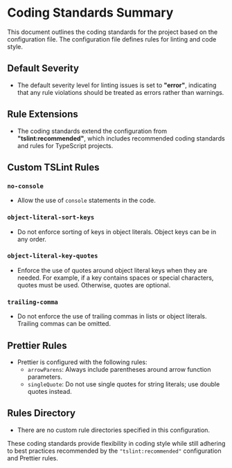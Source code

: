 # Coding Standards Summary

This document outlines the coding standards for the project based on the configuration file. The configuration file defines rules for linting and code style.

## Default Severity

- The default severity level for linting issues is set to **"error"**, indicating that any rule violations should be treated as errors rather than warnings.

## Rule Extensions

- The coding standards extend the configuration from **"tslint:recommended"**, which includes recommended coding standards and rules for TypeScript projects.

## Custom TSLint Rules

### `no-console`

- Allow the use of `console` statements in the code.

### `object-literal-sort-keys`

- Do not enforce sorting of keys in object literals. Object keys can be in any order.

### `object-literal-key-quotes`

- Enforce the use of quotes around object literal keys when they are needed. For example, if a key contains spaces or special characters, quotes must be used. Otherwise, quotes are optional.

### `trailing-comma`

- Do not enforce the use of trailing commas in lists or object literals. Trailing commas can be omitted.

## Prettier Rules

- Prettier is configured with the following rules:
  - `arrowParens`: Always include parentheses around arrow function parameters.
  - `singleQuote`: Do not use single quotes for string literals; use double quotes instead.

## Rules Directory

- There are no custom rule directories specified in this configuration.

These coding standards provide flexibility in coding style while still adhering to best practices recommended by the `"tslint:recommended"` configuration and Prettier rules.


